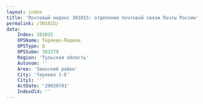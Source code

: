 ```yaml
---
layout: index
title: 'Почтовый индекс 301015: отделение почтовой связи Почты России'
permalink: /301015/
data:
    Index: 301015
    OPSName: Теряево-Первое
    OPSType: О
    OPSSubm: 301379
    Region: 'Тульская область'
    Autonom: ''
    Area: 'Заокский район'
    City: 'Теряево 1-Е'
    City1: ''
    ActDate: '20020701'
    IndexOld: ''
---
```

